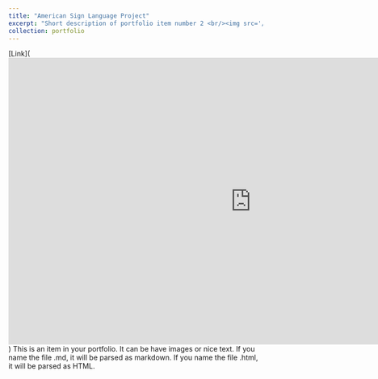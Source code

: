 ```yaml
---
title: "American Sign Language Project"
excerpt: "Short description of portfolio item number 2 <br/><img src='/images/ASL.gif'>"
collection: portfolio
---
```

[Link](<iframe src="https://docs.google.com/presentation/d/e/2PACX-1vSUd7FNNUiHAuXqMvobKpNvRhPQBkISmAwpwGYqmh5h4fPrpmYQNsAvc-hqBRIQ5g/embed?start=false&loop=false&delayms=3000" frameborder="0" width="960" height="569" allowfullscreen="true" mozallowfullscreen="true" webkitallowfullscreen="true"></iframe>)
This is an item in your portfolio. It can be have images or nice text. If you name the file .md, it will be parsed as markdown. If you name the file .html, it will be parsed as HTML. 
